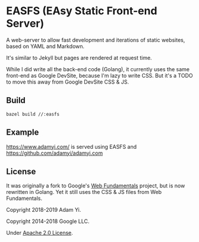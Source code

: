 # EASFS (EAsy Static Front-end Server)

A web-server to allow fast development and iterations of static websites, based on YAML and Markdown.

It's similar to Jekyll but pages are rendered at request time.

While I did write all the back-end code (Golang), it currently uses the same front-end as Google DevSite,
because I'm lazy to write CSS. But it's a TODO to move this away from Google DevSite CSS & JS.

## Build
```
bazel build //:easfs
```

## Example
https://www.adamyi.com/ is served using EASFS and https://github.com/adamyi/adamyi.com

## License
It was originally a fork to Google's [Web Fundamentals](https://github.com/google/WebFundamentals) project,
but is now rewritten in Golang. Yet it still uses the CSS & JS files from Web Fundamentals.

Copyright 2018-2019 Adam Yi.

Copyright 2014-2018 Google LLC.

Under [Apache 2.0 License](LICENSE).

